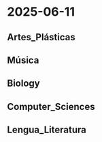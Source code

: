 # 2025-06-11 <!-- markmap: foldAll -->

## Artes_Plásticas

## Música

## Biology

## Computer_Sciences

## Lengua_Literatura

